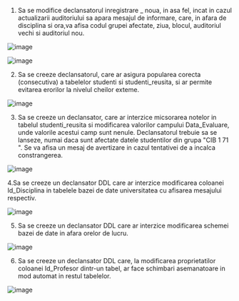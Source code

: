 1. Sa se modifice declansatorul inregistrare _ noua, in asa fel, incat in cazul actualizarii auditoriului sa apara mesajul de informare, care, in afara de disciplina si ora,va afisa codul grupei afectate, ziua, blocul, auditoriul vechi si auditoriul nou. 

![image](https://user-images.githubusercontent.com/43127951/50056218-e6f85280-0161-11e9-87d5-65fe6646c27e.png)

![image](https://user-images.githubusercontent.com/43127951/50056221-f4add800-0161-11e9-92fb-815bc4de958b.png)


2. Sa se creeze declansatorul, care ar asigura popularea corecta (consecutiva) a tabelelor studenti si studenti_reusita, si ar permite evitarea erorilor la nivelul cheilor exteme. 

![image](https://user-images.githubusercontent.com/43127951/50056226-01323080-0162-11e9-947d-4c0233fb53b0.png)


3. Sa se creeze un declansator, care ar interzice micsorarea notelor in tabelul studenti_reusita si modificarea valorilor campului Data_Evaluare, unde valorile acestui camp sunt nenule. Declansatorul trebuie sa se lanseze, numai daca sunt afectate datele studentilor din grupa "CIB 1 71 ". Se va afisa un mesaj de avertizare in cazul tentativei de a incalca constrangerea. 

![image](https://user-images.githubusercontent.com/43127951/50056235-0e4f1f80-0162-11e9-8173-71fa59e5c1e5.png)


4.Sa se creeze un declansator DDL care ar interzice modificarea coloanei Id_Disciplina in tabelele bazei de date universitatea cu afisarea mesajului respectiv. 
 
![image](https://user-images.githubusercontent.com/43127951/50056241-1e66ff00-0162-11e9-8f89-bd40d10ba045.png)

 
5. Sa se creeze un declansator DDL care ar interzice modificarea schemei bazei de date in afara orelor de lucru. 

![image](https://user-images.githubusercontent.com/43127951/50056246-2d4db180-0162-11e9-9199-f58d1cae423c.png)


6. Sa se creeze un declansator DDL care, la modificarea proprietatilor coloanei Id_Profesor dintr-un tabel, ar face schimbari asemanatoare in mod automat in restul tabelelor.

![image](https://user-images.githubusercontent.com/43127951/50056258-49515300-0162-11e9-81b1-93945ddf0a8c.png)

